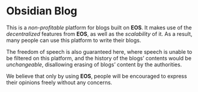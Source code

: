 # Obsidian Blog

This is a _non-profitable_ platform for blogs built on **EOS**. It makes use of the _decentralized_ features from **EOS**, as well as the _scalability_ of it. As a result, many people can use this platform to write their blogs. 

The freedom of speech is also guaranteed here, where speech is unable to be filtered on this platform, and the history of the blogs’ contents would be _unchangeable_, disallowing erasing of blogs’ content by the authorities. 

We believe that only by using **EOS**, people will be encouraged to express their opinions freely without any concerns. 
